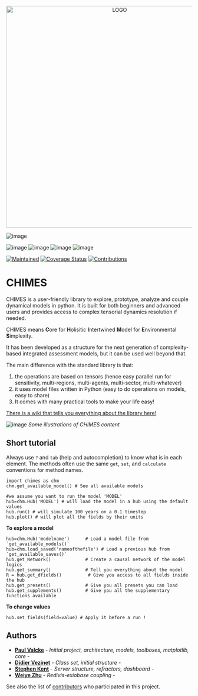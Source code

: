 
<p align="center">
  <img src="https://github.com/DaluS/CHIMES/assets/11523050/59cb2a80-107f-401c-95f4-c1e16933c086" alt="LOGO" width="600"/>
</p>

![image](https://img.shields.io/badge/Status-Beta-yellow)


![image](https://img.shields.io/badge/Python-FFD43B?style=for-the-badge&logo=python&logoColor=blue)
![image](https://img.shields.io/badge/Numpy-777BB4?style=for-the-badge&logo=numpy&logoColor=white)
![image](https://img.shields.io/badge/Pandas-2C2D72?style=for-the-badge&logo=pandas&logoColor=white)
![image](https://img.shields.io/badge/Plotly-239120?style=for-the-badge&logo=plotly&logoColor=white)

[![Maintained](https://img.shields.io/badge/Maintained-Yes-brightgreen.svg)](https://github.com/georgetown-ejp/CHIMES/pulse)
[![Coverage Status](https://coveralls.io/repos/github/SDXorg/pysd/badge.svg?branch=master)](https://coveralls.io/github/dalus/CHIMES?branch=devel)
[![Contributions](https://img.shields.io/badge/contributions-welcome-blue.svg)](https://pysd.readthedocs.io/en/latest/development/development_index.html)

# CHIMES

CHIMES is a user-friendly library to explore, prototype, analyze and couple dynamical models in python.
It is built for both beginners and advanced users and provides access to complex tensorial dynamics resolution if needed. 

CHIMES means **C**ore for **H**olisitic **I**ntertwined **M**odel for **E**nvironmental **S**implexity. 

It has been developed as a structure for the next generation of complexity-based integrated assessment models, but it can be used well beyond that.

The main difference with the standard library is that:
1. the operations are based on tensors (hence easy parallel run for sensitivity, multi-regions, multi-agents, multi-sector, multi-whatever)
2. it uses model files written in Python (easy to do operations on models, easy to share)
3. It comes with many practical tools to make your life easy!

[There is a wiki that tells you everything about the library here!](https://github.com/DaluS/CHIMES/wiki/Home)

![image](https://github.com/DaluS/CHIMES/assets/11523050/a37b3b8b-2e9e-46cc-8c0e-51746c3590f4)
*Some illustrations of CHIMES content*

## Short tutorial 

Always use `?` and `tab` (help and autocompletion) to know what is in each element. The methods often use the same `get`, `set`, and `calculate` conventions for method names.

```
import chimes as chm 
chm.get_available_model() # See all available models

#we assume you want to run the model 'MODEL' 
hub=chm.Hub('MODEL') # will load the model in a hub using the default values
hub.run() # will simulate 100 years on a 0.1 timestep
hub.plot() # will plot all the fields by their units
```

**To explore a model**
```
hub=chm.Hub('modelname')      # Load a model file from `get_available_models()`
hub=chm.load_saved('nameofthefile') # Load a previous hub from `get_available_saves()`
hub.get_Network()             # Create a causal network of the model logics
hub.get_summary()             # Tell you everything about the model 
R = hub.get_dfields()          # Give you access to all fields inside the hub
hub.get_presets()             # Give you all presets you can load
hub.get_supplements()         # Give you all the supplementary functions available
```

**To change values**
```
hub.set_fields(field=value) # Apply it before a run !
```

## Authors

* [**Paul Valcke**](https://github.com/DaluS) - *Initial project, architecture, models, toolboxes, matplotlib, core* -
* [**Didier Vezinet**](https://github.com/Didou09) - *Class set, initial structure* -
* [**Stephen Kent**](https://github.com/stephen-kent) - *Server structure, refractors, dashboard* -
* [**Weiye Zhu**](https://github.com/I-dontlikeit) - *Redivis-exiobase coupling* - 

See also the list of [contributors](https://github.com/georgetown-ejp/CHIMES/contributors) who participated in this project.



